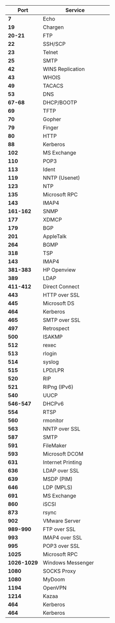 
<table style="width:100%">
  <thead>
    <tr><th>Port</th><th>Service</th></tr>
  </thead>
  <tbody>
    <tr><td><strong>7</strong></td><td width="200">Echo</td></tr>
    <tr><td><strong>19</strong></td><td width="200">Chargen</td></tr>
    <tr><td><strong>20-21</strong></td><td width="200">FTP</td></tr>
    <tr><td><strong>22</strong></td><td width="200">SSH/SCP</td></tr>
    <tr><td><strong>23</strong></td><td width="200">Telnet</td></tr>
    <tr><td><strong>25</strong></td><td width="200">SMTP</td></tr>
    <tr><td><strong>42</strong></td><td width="200">WINS Replication</td></tr>
    <tr><td><strong>43</strong></td><td width="200">WHOIS</td></tr>
    <tr><td><strong>49</strong></td><td width="200">TACACS</td></tr>
    <tr><td aligh="right"><strong>53</strong></td><td width="200">DNS</td></tr>
    <tr><td><strong>67-68</strong></td><td width="200">DHCP/BOOTP</td></tr>
    <tr><td><strong>69</strong></td><td width="200">TFTP</td></tr>
    <tr><td><strong>70</strong></td><td width="200">Gopher</td></tr>
    <tr><td><strong>79</strong></td><td width="200">Finger</td></tr>
    <tr><td><strong>80</strong></td><td width="200">HTTP</td></tr>
    <tr><td><strong>88</strong></td><td width="200">Kerberos</td></tr>
    <tr><td><strong>102</strong></td><td width="200">MS Exchange</td></tr>
    <tr><td><strong>110</strong></td><td width="200">POP3</td></tr>
    <tr><td><strong>113</strong></td><td width="200">Ident</td></tr>
    <tr><td><strong>119</strong></td><td width="200">NNTP (Usenet)</td></tr>
    <tr><td><strong>123</strong></td><td width="200">NTP</td></tr>
    <tr><td><strong>135</strong></td><td width="200">Microsoft RPC</td></tr>
    <tr><td><strong>143</strong></td><td width="200">IMAP4</td></tr>
    <tr><td><strong>161-162</strong></td><td width="200">SNMP</td></tr>
    <tr><td><strong>177</strong></td><td width="200">XDMCP</td></tr>
    <tr><td><strong>179</strong></td><td width="200">BGP</td></tr>
    <tr><td><strong>201</strong></td><td width="200">AppleTalk</td></tr>
    <tr><td><strong>264</strong></td><td width="200">BGMP</td></tr>
    <tr><td><strong>318</strong></td><td width="200">TSP</td></tr>
    <tr><td><strong>143</strong></td><td width="200">IMAP4</td></tr>
    <tr><td><strong>381-383</strong></td><td width="200">HP Openview</td></tr>
    <tr><td><strong>389</strong></td><td width="200">LDAP</td></tr>
    <tr><td><strong>411-412</strong></td><td width="200">Direct Connect</td></tr>
    <tr><td><strong>443</strong></td><td width="200">HTTP over SSL</td></tr>
    <tr><td><strong>445</strong></td><td width="200">Microsoft DS</td></tr>
    <tr><td><strong>464</strong></td><td width="200">Kerberos</td></tr>
    <tr><td><strong>465</strong></td><td width="200">SMTP over SSL</td></tr>
    <tr><td><strong>497</strong></td><td width="200">Retrospect</td></tr>
    <tr><td><strong>500</strong></td><td width="200">ISAKMP</td></tr>
    <tr><td><strong>512</strong></td><td width="200">rexec</td></tr>
    <tr><td><strong>513</strong></td><td width="200">rlogin</td></tr>
    <tr><td><strong>514</strong></td><td width="200">syslog</td></tr>
    <tr><td><strong>515</strong></td><td width="200">LPD/LPR</td></tr>
    <tr><td><strong>520</strong></td><td width="200">RIP</td></tr>
    <tr><td><strong>521</strong></td><td width="200">RIPng (IPv6)</td></tr>
    <tr><td><strong>540</strong></td><td width="200">UUCP</td></tr>
    <tr><td><strong>546-547</strong></td><td width="200">DHCPv6</td></tr>
    <tr><td><strong>554</strong></td><td width="200">RTSP</td></tr>
    <tr><td><strong>560</strong></td><td width="200">rmonitor</td></tr>
    <tr><td><strong>563</strong></td><td width="200">NNTP over SSL</td></tr>
    <tr><td><strong>587</strong></td><td width="200">SMTP</td></tr>
    <tr><td><strong>591</strong></td><td width="200">FileMaker</td></tr>
    <tr><td><strong>593</strong></td><td width="200">Microsoft DCOM</td></tr>
    <tr><td><strong>631</strong></td><td width="200">Internet Printing</td></tr>
    <tr><td><strong>636</strong></td><td width="200">LDAP over SSL</td></tr>
    <tr><td><strong>639</strong></td><td width="200">MSDP (PIM)</td></tr>
    <tr><td><strong>646</strong></td><td width="200">LDP (MPLS)</td></tr>
    <tr><td><strong>691</strong></td><td width="200">MS Exchange</td></tr>
    <tr><td><strong>860</strong></td><td width="200">iSCSI</td></tr>
    <tr><td><strong>873</strong></td><td width="200">rsync</td></tr>
    <tr><td><strong>902</strong></td><td width="200">VMware Server</td></tr>
    <tr><td><strong>989-990</strong></td><td width="200">FTP over SSL</td></tr>
    <tr><td><strong>993</strong></td><td width="200">IMAP4 over SSL</td></tr>
    <tr><td><strong>995</strong></td><td width="200">POP3 over SSL</td></tr>
    <tr><td><strong>1025</strong></td><td width="200">Microsoft RPC</td></tr>
    <tr><td><strong>1026-1029</strong></td><td width="200">Windows Messenger</td></tr>
    <tr><td><strong>1080</strong></td><td width="200">SOCKS Proxy</td></tr>
    <tr><td><strong>1080</strong></td><td width="200">MyDoom</td></tr>
    <tr><td><strong>1194</strong></td><td width="200">OpenVPN</td></tr>
    <tr><td><strong>1214</strong></td><td width="200">Kazaa</td></tr>
    <tr><td><strong>464</strong></td><td width="200">Kerberos</td></tr>
    <tr><td><strong>464</strong></td><td width="200">Kerberos</td></tr>

  </tbody>
</table>
